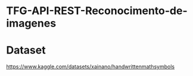 # TFG-API-REST-Reconocimento-de-imagenes

# Dataset
https://www.kaggle.com/datasets/xainano/handwrittenmathsymbols



